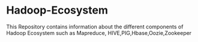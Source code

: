 # Hadoop-Ecosystem

This Repository contains information about the different components of Hadoop Ecosystem such as Mapreduce, HIVE,PIG,Hbase,Oozie,Zookeeper
